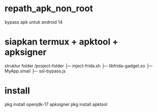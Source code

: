 # repath_apk_non_root
bypass apk untuk android 14

# siapkan termux + apktool + apksigner
struktur folder
/project-folder
 ├─ inject-frida.sh
 ├─ libfrida-gadget.so
 ├─ MyApp.smali
 ├─ ssl-bypass.js

 # install

 pkg install openjdk-17 apksigner
 pkg install apktool

 

